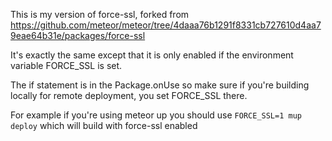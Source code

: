 This is my version of force-ssl, forked from https://github.com/meteor/meteor/tree/4daaa76b1291f8331cb727610d4aa79eae64b31e/packages/force-ssl

It's exactly the same except that it is only enabled if the environment variable FORCE_SSL is set.

The if statement is in the Package.onUse so make sure if you're building locally for remote deployment, you set FORCE_SSL there.

For example if you're using meteor up you should use `FORCE_SSL=1 mup deploy` which will build with force-ssl enabled
